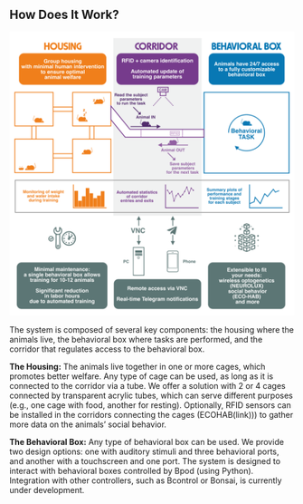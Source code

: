 ## How Does It Work?

![training_village](_static/training_village.png)

The system is composed of several key components: the housing where the animals live, the behavioral box where tasks are performed, and the corridor that regulates access to the behavioral box.

**The Housing:** The animals live together in one or more cages, which promotes better welfare. Any type of cage can be used, as long as it is connected to the corridor via a tube. We offer a solution with 2 or 4 cages connected by transparent acrylic tubes, which can serve different purposes (e.g., one cage with food, another for resting). Optionally, RFID sensors can be installed in the corridors connecting the cages (ECOHAB(link))) to gather more data on the animals’ social behavior.

**The Behavioral Box:** Any type of behavioral box can be used. We provide two design options: one with auditory stimuli and three behavioral ports, and another with a touchscreen and one port. The system is designed to interact with behavioral boxes controlled by Bpod (using Python). Integration with other controllers, such as Bcontrol or Bonsai, is currently under development.
